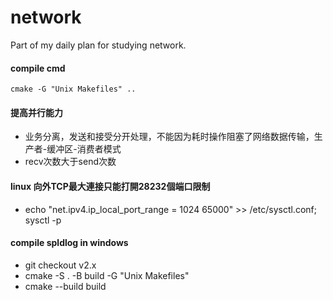 # network

Part of my daily plan for studying network.

#### compile cmd
 `cmake -G "Unix Makefiles" ..`

 #### 提高并行能力
- 业务分离，发送和接受分开处理，不能因为耗时操作阻塞了网络数据传输，生产者-缓冲区-消费者模式
- recv次数大于send次数

#### linux 向外TCP最大連接只能打開28232個端口限制
- echo "net.ipv4.ip_local_port_range = 1024 65000" >> /etc/sysctl.conf; sysctl -p

#### compile spldlog in windows
- git checkout v2.x
- cmake -S . -B build -G "Unix Makefiles"
- cmake --build build